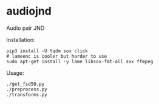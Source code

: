 # audiojnd

Audio pair JND

Installation:
```
pip3 install -U tqdm sox click
# lameenc is cooler but harder to use
sudo apt-get install -y lame libsox-fmt-all sox ffmpeg
```

Usage:
```
./get_fsd50.py
./preprocess.py
./transforms.py
```
